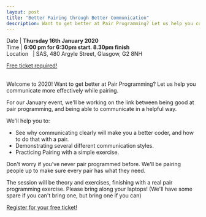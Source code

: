 ```yaml
---
layout: post
title: "Better Pairing through Better Communication"
description: Want to get better at Pair Programming? Let us help you communicate more effectively while pairing.
---
```


Date | **Thursday 16th January 2020** <br>
Time | **6:00 pm for 6:30pm start. 8.30pm finish**<br>
Location &nbsp; | SAS, 480 Argyle Street, Glasgow, G2 8NH

<a href="https://www.eventbrite.com/e/codecraft-better-pairing-through-better-communication-tickets-88656099781" target="_blank"><span class="event-ticket-button">Free ticket required!</span></a>

<br/>
Welcome to 2020! Want to get better at Pair Programming? Let us help you communicate more effectively while pairing.

For our January event, we'll be working on the link between being good at pair programming, and being able to communicate in a helpful way.

We'll help you to:

* See why communicating clearly will make you a better coder, and how to do that with a pair.
* Demonstrating several different communication styles.
* Practicing Pairing with a simple exercise.

Don't worry if you've never pair programmed before. We'll be pairing people up to make sure every pair has what they need.

The session will be theory and exercises, finishing with a real pair programming exercise. Please bring along your laptops! (We'll have some spare if you can't bring one, but bring one if you can)

<a href="https://www.eventbrite.com/e/codecraft-better-pairing-through-better-communication-tickets-88656099781" target="_blank"><span class="event-ticket-button">Register for your free ticket!</span></a>
